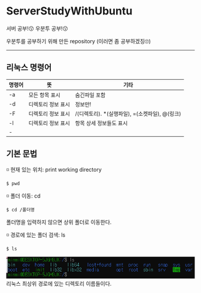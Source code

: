 # ServerStudyWithUbuntu
서버 공부!😗 우분투 공부!😗

우분투를 공부하기 위해 만든 repository 
(이러면 좀 공부하겠징🙄)

---
## 리눅스 명령어
|명령어|뜻|기타|
|------|---|---|
|-a|모든 항목 표시|숨긴파일 포함
|-d|디렉토리 정보 표시|정보만!
|-F|디렉토리 정보 표시|/(디렉토리). *(실행파일), =(소켓파일), @(링크)
|-l|디렉토리 정보 표시|항목 상세 정보들도 표시
|-||

## 기본 문법
◽ 현재 있는 위치: print working directory
```bash
$ pwd
```

◽ 폴더 이동: cd
```bash
$ cd /폴더명
```
폴더명을 입력하지 않으면 상위 폴더로 이동한다.


◽ 경로에 있는 폴더 검색: ls
```bash
$ ls
```
![''](/images/ls.png)
리눅스 최상위 경로에 있는 디렉토리 이름들이다.  
